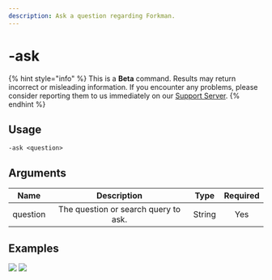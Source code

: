 ```yaml
---
description: Ask a question regarding Forkman.
---
```


# -ask

{% hint style="info" %}
This is a **Beta** command. Results may return incorrect or misleading information. If you encounter any problems, please consider reporting them to us immediately on our [Support Server](https://discord.gg/DEEZY5cwpy).
{% endhint %}

## Usage

```
-ask <question>
```

## Arguments

| Name     | Description                          | Type   | Required |
| :------: | :----------------------------------: | :----: | :------: |
| question | The question or search query to ask. | String | Yes      |

## Examples

![](https://user-images.githubusercontent.com/111157596/261823721-1783c675-4f4a-4577-bb34-b69209aa7d37.png)
![](https://user-images.githubusercontent.com/111157596/261823725-87265de6-5ba4-4724-bd74-ce71b4af5b8c.png)
